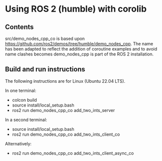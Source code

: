 # Using ROS 2 (humble) with corolib

## Contents 

src/demo_nodes_cpp_co is based upon https://github.com/ros2/demos/tree/humble/demo_nodes_cpp.
The name has been adapted to reflect the addition of coroutine examples and to avoid name clashes becomes demo_nodes_cpp is part of the ROS 2 installation.

## Build and run instructions

The following instructions are for Linux (Ubuntu 22.04 LTS).

In one terminal:

* colcon build
* source install/local_setup.bash
* ros2 run demo_nodes_cpp_co add_two_ints_server

In a second terminal:

* source install/local_setup.bash
* ros2 run demo_nodes_cpp_co add_two_ints_client_co

Alternatively:

* ros2 run demo_nodes_cpp_co add_two_ints_client_async_co
